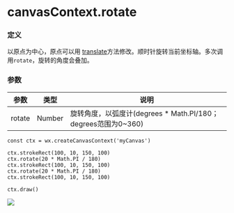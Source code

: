 <!-- https://developers.weixin.qq.com/miniprogram/dev/api/canvas/rotate.html -->

canvasContext.rotate
====================

### 定义

以原点为中心，原点可以用 [translate](https://developers.weixin.qq.com/miniprogram/dev/api/canvas/rotate.html#translate)方法修改。顺时针旋转当前坐标轴。多次调用`rotate`，旋转的角度会叠加。

### 参数

  参数     |  类型     |  说明                                               
-----------|-----------|-----------------------------------------------------
  rotate   |  Number   |旋转角度，以弧度计(degrees * Math.PI/180；degrees范围为0~360)

    const ctx = wx.createCanvasContext('myCanvas')
    
    ctx.strokeRect(100, 10, 150, 100)
    ctx.rotate(20 * Math.PI / 180)
    ctx.strokeRect(100, 10, 150, 100)
    ctx.rotate(20 * Math.PI / 180)
    ctx.strokeRect(100, 10, 150, 100)
    
    ctx.draw()
    

![](https://developers.weixin.qq.com/miniprogram/dev/image/canvas/rotate.png)
